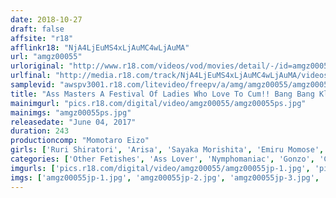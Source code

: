 ```yaml
---
date: 2018-10-27
draft: false
affsite: "r18"
afflinkr18: "NjA4LjEuMS4xLjAuMC4wLjAuMA"
url: "amgz00055"
urloriginal: "http://www.r18.com/videos/vod/movies/detail/-/id=amgz00055"
urlfinal: "http://media.r18.com/track/NjA4LjEuMS4xLjAuMC4wLjAuMA/videos/vod/movies/detail/-/id=amgz00055"
samplevid: "awspv3001.r18.com/litevideo/freepv/a/amg/amgz00055/amgz00055_dmb_w.mp4"
title: "Ass Masters A Festival Of Ladies Who Love To Cum!! Bang Bang Klak! Hit That Ass With Women Who Love To Dance With Insane Pleasure Shocking 100 Spanks!"
mainimgurl: "pics.r18.com/digital/video/amgz00055/amgz00055ps.jpg"
mainimgs: "amgz00055ps.jpg"
releasedate: "June 04, 2017"
duration: 243
productioncomp: "Momotaro Eizo"
girls: ['Ruri Shiratori', 'Arisa', 'Sayaka Morishita', 'Emiru Momose', 'Reiko Sawamura (Honami Takasaka, Masumi Takasaka)', 'Ayane Asakura', 'Mirei Yokoyama', 'Marina Muranishi', 'Hinata Tachibana', 'Riko Miyase']
categories: ['Other Fetishes', 'Ass Lover', 'Nymphomaniac', 'Gonzo', 'Compilation']
imgurls: ['pics.r18.com/digital/video/amgz00055/amgz00055jp-1.jpg', 'pics.r18.com/digital/video/amgz00055/amgz00055jp-2.jpg', 'pics.r18.com/digital/video/amgz00055/amgz00055jp-3.jpg', 'pics.r18.com/digital/video/amgz00055/amgz00055jp-4.jpg', 'pics.r18.com/digital/video/amgz00055/amgz00055jp-5.jpg', 'pics.r18.com/digital/video/amgz00055/amgz00055jp-6.jpg', 'pics.r18.com/digital/video/amgz00055/amgz00055jp-7.jpg', 'pics.r18.com/digital/video/amgz00055/amgz00055jp-8.jpg', 'pics.r18.com/digital/video/amgz00055/amgz00055jp-9.jpg', 'pics.r18.com/digital/video/amgz00055/amgz00055jp-10.jpg', 'pics.r18.com/digital/video/amgz00055/amgz00055jp-11.jpg', 'pics.r18.com/digital/video/amgz00055/amgz00055jp-12.jpg', 'pics.r18.com/digital/video/amgz00055/amgz00055jp-13.jpg', 'pics.r18.com/digital/video/amgz00055/amgz00055jp-14.jpg', 'pics.r18.com/digital/video/amgz00055/amgz00055jp-15.jpg', 'pics.r18.com/digital/video/amgz00055/amgz00055jp-16.jpg', 'pics.r18.com/digital/video/amgz00055/amgz00055jp-17.jpg', 'pics.r18.com/digital/video/amgz00055/amgz00055jp-18.jpg', 'pics.r18.com/digital/video/amgz00055/amgz00055jp-19.jpg', 'pics.r18.com/digital/video/amgz00055/amgz00055jp-20.jpg']
imgs: ['amgz00055jp-1.jpg', 'amgz00055jp-2.jpg', 'amgz00055jp-3.jpg', 'amgz00055jp-4.jpg', 'amgz00055jp-5.jpg', 'amgz00055jp-6.jpg', 'amgz00055jp-7.jpg', 'amgz00055jp-8.jpg', 'amgz00055jp-9.jpg', 'amgz00055jp-10.jpg', 'amgz00055jp-11.jpg', 'amgz00055jp-12.jpg', 'amgz00055jp-13.jpg', 'amgz00055jp-14.jpg', 'amgz00055jp-15.jpg', 'amgz00055jp-16.jpg', 'amgz00055jp-17.jpg', 'amgz00055jp-18.jpg', 'amgz00055jp-19.jpg', 'amgz00055jp-20.jpg']
---
```


